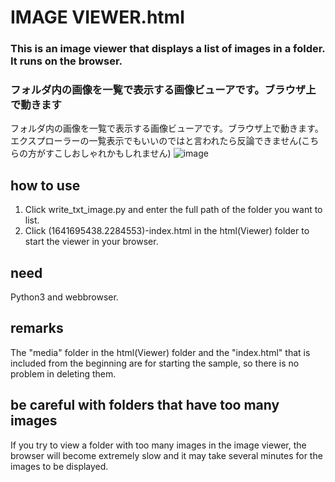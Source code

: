 # IMAGE VIEWER.html

### This is an image viewer that displays a list of images in a folder. It runs on the browser.
### フォルダ内の画像を一覧で表示する画像ビューアです。ブラウザ上で動きます
フォルダ内の画像を一覧で表示する画像ビューアです。ブラウザ上で動きます。エクスプローラーの一覧表示でもいいのではと言われたら反論できません(こちらの方がすこしおしゃれかもしれません)
![image](https://github.com/Neko288/imgviewer_allimage_in_folder/assets/79035426/f5e38333-bc60-48ce-94ca-fc5095d7ff33)

## how to use
1. Click write_txt_image.py and enter the full path of the folder you want to list.
2. Click (1641695438.2284553)-index.html in the html(Viewer) folder to start the viewer in your browser.

## need
Python3 and webbrowser.

## remarks
The "media" folder in the html(Viewer) folder and the "index.html" that is included from the beginning are for starting the sample, so there is no problem in deleting them.

## be careful with folders that have too many images
If you try to view a folder with too many images in the image viewer, the browser will become extremely slow and it may take several minutes for the images to be displayed.
